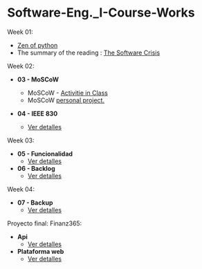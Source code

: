 # Software-Eng._I-Course-Works

Week 01:
- [Zen of python](Semana_1/01.Zen_python.md) 
- The summary of the reading : [The Software Crisis](Semana_1/02.Software_crisis.pdf)


Week 02:
- **03 - MoSCoW**
  - MoSCoW - [Activitie in Class](semana_2/S2_1_Tecnica_MoSCoW.pdf)
  - MoSCoW [personal project.](semana_2/v01_Proyect_finanzas.pdf)
    
- **04 - IEEE 830**
  - [Ver detalles](PORTAFOLIO_UI/04_IEEE-830.pdf) 

Week 03:
- **05 - Funcionalidad**
  - [Ver detalles](PORTAFOLIO_UI/03_MoSCoW_Proyect.pdf)
- **06 - Backlog**
  - [Ver detalles](PORTAFOLIO_UI/07_Blacklog-Proyect.pdf)

Week 04:
- **07 - Backup**
  - [Ver detalles](backups)

Proyecto final: Finanz365:
- **Api**
  - [Ver detalles](https://github.com/AngelgarciaJ/api_rest)
- **Plataforma web**
  - [Ver detalles](https://github.com/AngelgarciaJ/Finanz365)
